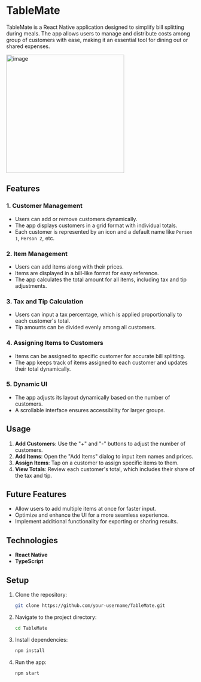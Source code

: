 # TableMate

TableMate is a React Native application designed to simplify bill splitting during meals. The app allows users to manage and distribute costs among group of customers with ease, making it an essential tool for dining out or shared expenses.

<img width="315" alt="image" src="https://github.com/user-attachments/assets/2eeb359c-3d49-4d89-be99-24c6299ac06b" />

## Features

### 1. Customer Management
- Users can add or remove customers dynamically.
- The app displays customers in a grid format with individual totals.
- Each customer is represented by an icon and a default name like `Person 1`, `Person 2`, etc.

### 2. Item Management
- Users can add items along with their prices.
- Items are displayed in a bill-like format for easy reference.
- The app calculates the total amount for all items, including tax and tip adjustments.

### 3. Tax and Tip Calculation
- Users can input a tax percentage, which is applied proportionally to each customer's total.
- Tip amounts can be divided evenly among all customers.

### 4. Assigning Items to Customers
- Items can be assigned to specific customer for accurate bill splitting.
- The app keeps track of items assigned to each customer and updates their total dynamically.

### 5. Dynamic UI
- The app adjusts its layout dynamically based on the number of customers.
- A scrollable interface ensures accessibility for larger groups.

## Usage
1. **Add Customers**: Use the "+" and "-" buttons to adjust the number of customers.
2. **Add Items**: Open the "Add Items" dialog to input item names and prices.
3. **Assign Items**: Tap on a customer to assign specific items to them.
4. **View Totals**: Review each customer's total, which includes their share of the tax and tip.

## Future Features
- Allow users to add multiple items at once for faster input.
- Optimize and enhance the UI for a more seamless experience.
- Implement additional functionality for exporting or sharing results.

## Technologies
- **React Native**
- **TypeScript**

## Setup
1. Clone the repository:
   ```bash
   git clone https://github.com/your-username/TableMate.git
   ```
2. Navigate to the project directory:
   ```bash
   cd TableMate
   ```
3. Install dependencies:
   ```bash
   npm install
   ```
4. Run the app:
   ```bash
   npm start
   ```



